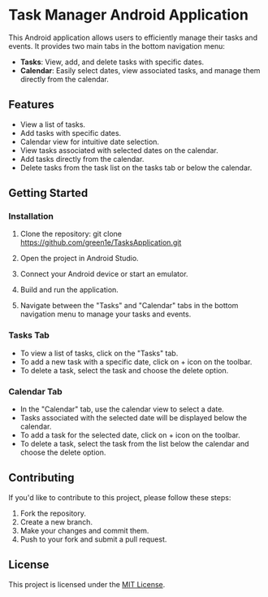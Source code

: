 # Task Manager Android Application

This Android application allows users to efficiently manage their tasks and events. It provides two main tabs in the bottom navigation menu:

- **Tasks**: View, add, and delete tasks with specific dates.
- **Calendar**: Easily select dates, view associated tasks, and manage them directly from the calendar.

## Features

- View a list of tasks.
- Add tasks with specific dates.
- Calendar view for intuitive date selection.
- View tasks associated with selected dates on the calendar.
- Add tasks directly from the calendar.
- Delete tasks from the task list on the tasks tab or below the calendar.

## Getting Started

### Installation

1. Clone the repository: git clone https://github.com/green1e/TasksApplication.git

2. Open the project in Android Studio.

3. Connect your Android device or start an emulator.

4. Build and run the application.

6. Navigate between the "Tasks" and "Calendar" tabs in the bottom navigation menu to manage your tasks and events.

### Tasks Tab

- To view a list of tasks, click on the "Tasks" tab.
- To add a new task with a specific date, click on + icon on the toolbar.
- To delete a task, select the task and choose the delete option.

### Calendar Tab

- In the "Calendar" tab, use the calendar view to select a date.
- Tasks associated with the selected date will be displayed below the calendar.
- To add a task for the selected date, click on + icon on the toolbar.
- To delete a task, select the task from the list below the calendar and choose the delete option.

## Contributing

If you'd like to contribute to this project, please follow these steps:

1. Fork the repository.
2. Create a new branch.
3. Make your changes and commit them.
4. Push to your fork and submit a pull request.

## License

This project is licensed under the [MIT License](LICENSE).



